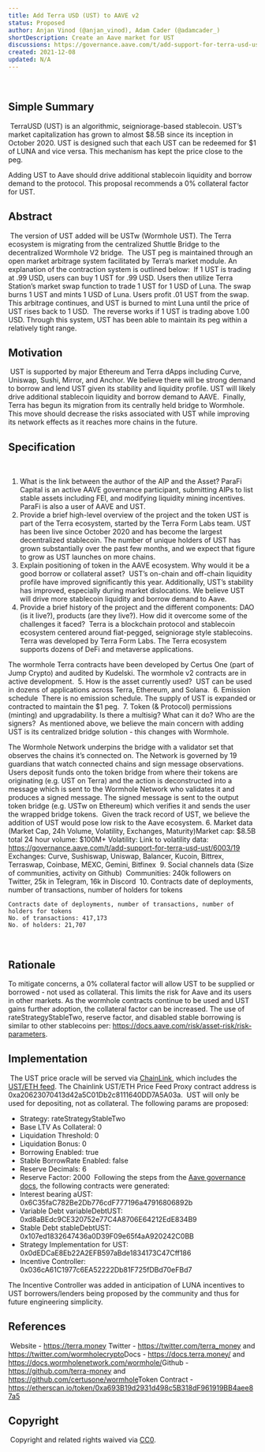 ```yaml
---
title: Add Terra USD (UST) to AAVE v2
status: Proposed
author: Anjan Vinod (@anjan_vinod), Adam Cader (@adamcader_)
shortDescription: Create an Aave market for UST
discussions: https://governance.aave.com/t/add-support-for-terra-usd-ust/6003
created: 2021-12-08
updated: N/A
---
```

​
## Simple Summary
​
TerraUSD (UST) is an algorithmic, seigniorage-based stablecoin. UST’s market capitalization has grown to almost $8.5B since its inception in October 2020. UST is designed such that each UST can be redeemed for $1 of LUNA and vice versa. This mechanism has kept the price close to the peg. 
 
Adding UST to Aave should drive additional stablecoin liquidity and borrow demand to the protocol. This proposal recommends a 0% collateral factor for UST.
​
## Abstract
​
The version of UST added will be USTw (Wormhole UST). The Terra ecosystem is migrating from the centralized Shuttle Bridge to the decentralized Wormhole V2 bridge.
​
The UST peg is maintained through an open market arbitrage system facilitated by Terra’s market module. An explanation of the contraction system is outlined below:
​
If 1 UST is trading at .99 USD, users can buy 1 UST for .99 USD. Users then utilize Terra Station’s market swap function to trade 1 UST for 1 USD of Luna. The swap burns 1 UST and mints 1 USD of Luna. Users profit .01 UST from the swap. This arbitrage continues, and UST is burned to mint Luna until the price of UST rises back to 1 USD.
​
The reverse works if 1 UST is trading above 1.00 USD. Through this system, UST has been able to maintain its peg within a relatively tight range.
​
​
## Motivation
​
UST is supported by major Ethereum and Terra dApps including Curve, Uniswap, Sushi, Mirror, and Anchor. We believe there will be strong demand to borrow and lend UST given its stability and liquidity profile. UST will likely drive additional stablecoin liquidity and borrow demand to AAVE.
​
Finally, Terra has begun its migration from its centrally held bridge to Wormhole. This move should decrease the risks associated with UST while improving its network effects as it reaches more chains in the future.
​
## Specification
​
1. What is the link between the author of the AIP and the Asset?
​
ParaFi Capital is an active AAVE governance participant, submitting AIPs to list stable assets including FEI, and modifying liquidity mining incentives. ParaFi is also a user of AAVE and UST.
​
2. Provide a brief high-level overview of the project and the token
​
UST is part of the Terra ecosystem, started by the Terra Form Labs team. UST has been live since October 2020 and has become the largest decentralized stablecoin. The number of unique holders of UST has grown substantially over the past few months, and we expect that figure to grow as UST launches on more chains.
​
3. Explain positioning of token in the AAVE ecosystem. Why would it be a good borrow or collateral asset?
​
UST’s on-chain and off-chain liquidity profile have improved significantly this year. Additionally, UST’s stability has improved, especially during market dislocations. We believe UST will drive more stablecoin liquidity and borrow demand to Aave. 
​
4. Provide a brief history of the project and the different components: DAO (is it live?), products (are they live?). How did it overcome some of the challenges it faced?
​
Terra is a blockchain protocol and stablecoin ecosystem centered around fiat-pegged, seigniorage style stablecoins. Terra was developed by Terra Form Labs. The Terra ecosystem supports dozens of DeFi and metaverse applications. 
 
The wormhole Terra contracts have been developed by Certus One (part of Jump Crypto) and audited by Kudelski. The wormhole v2 contracts are in active development.
​
5. How is the asset currently used?
​
UST can be used in dozens of applications across Terra, Ethereum, and Solana.
​
6. Emission schedule
​
There is no emission schedule. The supply of UST is expanded or contracted to maintain the $1 peg.
​
7. Token (& Protocol) permissions (minting) and upgradability. Is there a multisig? What can it do? Who are the signers?
​
As mentioned above, we believe the main concern with adding UST is its centralized bridge solution - this changes with Wormhole.
 
The Wormhole Network underpins the bridge with a validator set that observes the chains it’s connected on. The Network is governed by 19 guardians that watch connected chains and sign message observations. Users deposit funds onto the token bridge from where their tokens are originating (e.g. UST on Terra) and the action is deconstructed into a message which is sent to the Wormhole Network who validates it and produces a signed message. The signed message is sent to the output token bridge (e.g. USTw on Ethereum) which verifies it and sends the user the wrapped bridge tokens.
​
Given the track record of UST, we believe the addition of UST would pose low risk to the Aave ecosystem.
​
6. Market data (Market Cap, 24h Volume, Volatility, Exchanges, Maturity)
​
Market cap: $8.5B total
24 hour volume: $100M+
Volatility: Link to volatility data: https://governance.aave.com/t/add-support-for-terra-usd-ust/6003/19
Exchanges: Curve, Sushiswap, Uniswap, Balancer, Kucoin, Bittrex, Terraswap, Coinbase, MEXC, Gemini, Bitfinex
​
9. Social channels data (Size of communities, activity on Github)
​
Communities: 240k followers on Twitter, 25k in Telegram, 16k in Discord
​
10. Contracts date of deployments, number of transactions, number of holders for tokens
	
	Contracts date of deployments, number of transactions, number of holders for tokens
	No. of transactions: 417,173
	No. of holders: 21,707
​
## Rationale
To mitigate concerns, a 0% collateral factor will allow UST to be supplied or borrowed - not used as collateral. This limits the risk for Aave and its users in other markets. As the wormhole contracts continue to be used and UST gains further adoption, the collateral factor can be increased. The use of rateStrategyStableTwo, reserve factor, and disabled stable borrowing is similar to other stablecoins per: https://docs.aave.com/risk/asset-risk/risk-parameters.
​
## Implementation
​
The UST price oracle will be served via [ChainLink](https://chain.link/), which includes the [UST/ETH feed](https://docs.chain.link/docs/ethereum-addresses). The Chainlink UST/ETH Price Feed Proxy contract address is 0xa20623070413d42a5C01Db2c8111640DD7A5A03a. 
​
UST will only be used for depositing, not as collateral. The following params are proposed:
​
​
 - Strategy: rateStrategyStableTwo
 - Base LTV As Collateral: 0
 - Liquidation Threshold: 0
 - Liquidation Bonus: 0
 - Borrowing Enabled: true
 - Stable BorrowRate Enabled: false
 - Reserve Decimals: 6
 - Reserve Factor: 2000
​
Following the steps from the [Aave governance docs](https://docs.aave.com/developers/protocol-governance/governance/propose-your-token-as-new-aave-asset), the following contracts were generated:
​
- Interest bearing aUST: 0x6C35faC782Be2Db776cdF777196a47916806892b
- Variable Debt variableDebtUST: 0xd8aBEdc9CE320752e77C4A8706E64212EdE834B9
- Stable Debt stableDebtUST: 0x107ed1832647436a0D39F09e65f4aA920242C0BB
- Strategy Implementation for UST: 0x0dEDCaE8Eb22A2EFB597aBde1834173C47Cff186
- Incentive Controller: 0x036cA61C1977c6EA52222Db81F725fDBd70eFBd7


The Incentive Controller was added in anticipation of LUNA incentives to UST borrowers/lenders being proposed by the community and thus for future engineering simplicity.
​
## References
​
Website - https://terra.money
​
Twitter - https://twitter.com/terra_money and https://twitter.com/wormholecrypto
​
Docs - https://docs.terra.money/ and https://docs.wormholenetwork.com/wormhole/
​
Github - https://github.com/terra-money and https://github.com/certusone/wormhole
​
Token Contract - https://etherscan.io/token/0xa693B19d2931d498c5B318dF961919BB4aee87a5
​
## Copyright
​
Copyright and related rights waived via [CC0](https://creativecommons.org/publicdomain/zero/1.0/).

